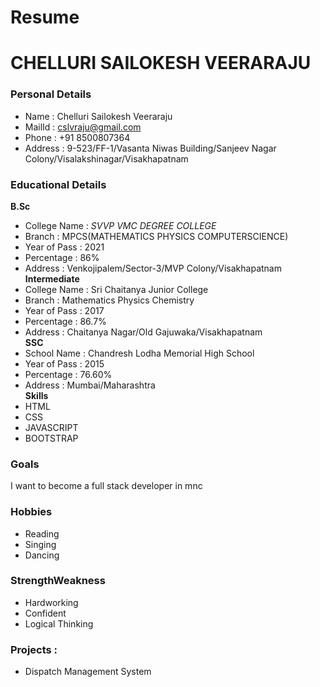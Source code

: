 # Resume
# CHELLURI SAILOKESH VEERARAJU
### Personal Details
- Name : Chelluri Sailokesh Veeraraju<br>
- MailId : cslvraju@gmail.com
- Phone : +91 8500807364
- Address : 9-523/FF-1/Vasanta Niwas Building/Sanjeev Nagar Colony/Visalakshinagar/Visakhapatnam
### Educational Details
**B.Sc**
- College Name : _SVVP VMC DEGREE COLLEGE_
- Branch : MPCS(MATHEMATICS PHYSICS COMPUTERSCIENCE)
- Year of Pass : 2021
- Percentage : 86%
- Address : Venkojipalem/Sector-3/MVP Colony/Visakhapatnam<br>
**Intermediate**
- College Name : Sri Chaitanya Junior College
- Branch : Mathematics Physics Chemistry
- Year of Pass : 2017
- Percentage : 86.7%
- Address : Chaitanya Nagar/Old Gajuwaka/Visakhapatnam<br>
**SSC**
- School Name : Chandresh Lodha Memorial High School
- Year of Pass : 2015
- Percentage : 76.60%
- Address : Mumbai/Maharashtra<br>
**Skills**
- HTML
- CSS
- JAVASCRIPT
- BOOTSTRAP
### **Goals**
I want to become a full stack developer in mnc
### **Hobbies**
- Reading
- Singing
- Dancing
### **StrengthWeakness**
- Hardworking
- Confident
- Logical Thinking<br>
### **Projects** :
- Dispatch Management System
